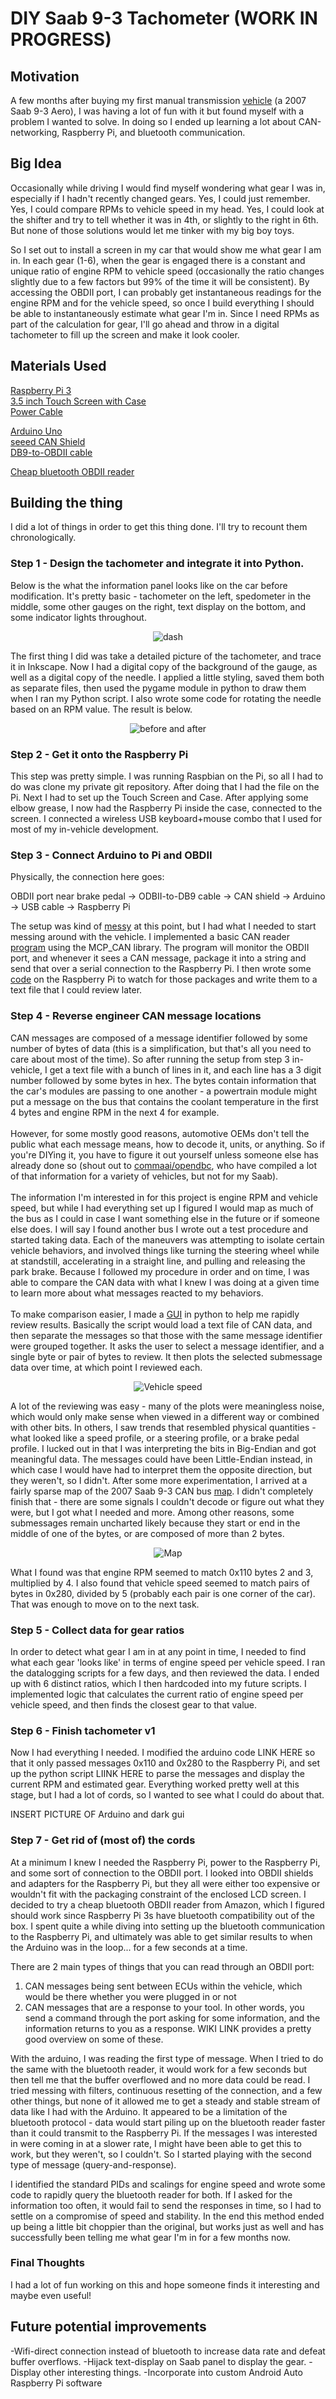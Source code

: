 # DIY Saab 9-3 Tachometer (WORK IN PROGRESS)

## Motivation
A few months after buying my first manual transmission [vehicle](/images/saab_exterior.jpg) (a 2007 Saab 9-3 Aero), I was having a lot of fun with it but found myself with a problem I wanted to solve. In doing so I ended up learning a lot about CAN-networking, Raspberry Pi, and bluetooth communication.

## Big Idea
Occasionally while driving I would find myself wondering what gear I was in, especially if I hadn't recently changed gears. Yes, I could just remember. Yes, I could compare RPMs to vehicle speed in my head. Yes, I could look at the shifter and try to tell whether it was in 4th, or slightly to the right in 6th. But none of those solutions would let me tinker with my big boy toys.

So I set out to install a screen in my car that would show me what gear I am in. In each gear (1-6), when the gear is engaged there is a constant and unique ratio of engine RPM to vehicle speed (occasionally the ratio changes slightly due to a few factors but 99% of the time it will be consistent). By accessing the OBDII port, I can probably get instantaneous readings for the engine RPM and for the vehicle speed, so once I build everything I should be able to instantaneously estimate what gear I'm in. Since I need RPMs as part of the calculation for gear, I'll go ahead and throw in a digital tachometer to fill up the screen and make it look cooler.

## Materials Used
[Raspberry Pi 3](https://www.amazon.com/gp/product/B01MT4EA4D/ref=ppx_yo_dt_b_search_asin_title?ie=UTF8&psc=1)  
[3.5 inch Touch Screen with Case](https://www.amazon.com/gp/product/B07N38B86S/ref=ppx_yo_dt_b_asin_title_o04_s00?ie=UTF8&psc=1)  
[Power Cable](https://www.amazon.com/gp/product/B01N336XEU/ref=ppx_yo_dt_b_search_asin_title?ie=UTF8&psc=1)  
  
[Arduino Uno](https://www.amazon.com/Development-Microcontroller-ATmega328-ATMEGA16U2-Original/dp/B07R1H4BKK/ref=sr_1_6?keywords=arduino+uno&qid=1570579265&s=electronics&sr=1-6)  
[seeed CAN Shield](https://www.amazon.com/gp/product/B076DSQFXH/ref=ppx_yo_dt_b_asin_title_o04_s01?ie=UTF8&psc=1)  
[DB9-to-OBDII cable](https://www.amazon.com/gp/product/B01ETRINYO/ref=ppx_yo_dt_b_asin_title_o04_s01?ie=UTF8&psc=1)  

[Cheap bluetooth OBDII reader](https://www.amazon.com/gp/product/B01BY2CK32/ref=ppx_yo_dt_b_search_asin_title?ie=UTF8&psc=1)

## Building the thing
I did a lot of things in order to get this thing done. I'll try to recount them chronologically.

### Step 1 - Design the tachometer and integrate it into Python.
Below is the what the information panel looks like on the car before modification. It's pretty basic - tachometer on the left, spedometer in the middle, some other gauges on the right, text display on the bottom, and some indicator lights throughout. 

<p align="center"><img src="/images/saab_dash.jpg" alt="dash"></p>

The first thing I did was take a detailed picture of the tachometer, and trace it in Inkscape. Now I had a digital copy of the background of the gauge, as well as a digital copy of the needle. I applied a little styling, saved them both as separate files, then used the pygame module in python to draw them when I ran my Python script. I also wrote some code for rotating the needle based on an RPM value. The result is below.


<p align="center"><img src="/images/tach_compare.png" alt="before and after"></p>

### Step 2 - Get it onto the Raspberry Pi
This step was pretty simple. I was running Raspbian on the Pi, so all I had to do was clone my private git repository. After doing that I had the file on the Pi. Next I had to set up the Touch Screen and Case. After applying some elbow grease, I now had the Raspberry Pi inside the case, connected to the screen. I connected a wireless USB keyboard+mouse combo that I used for most of my in-vehicle development.

### Step 3 - Connect Arduino to Pi and OBDII 
Physically, the connection here goes:

OBDII port near brake pedal -> ODBII-to-DB9 cable -> CAN shield -> Arduino -> USB cable -> Raspberry Pi

The setup was kind of [messy](/videos/messy.gif) at this point, but I had what I needed to start messing around with the vehicle. I implemented a basic CAN reader [program](/code/CAN_reader/can_read.ino) using the MCP_CAN library. The program will monitor the OBDII port, and whenever it sees a CAN message, package it into a string and send that over a serial connection to the Raspberry Pi. I then wrote some [code](/code/CAN_reader/write_arduino_data_to_file.py) on the Raspberry Pi to watch for those packages and write them to a text file that I could review later.

### Step 4 - Reverse engineer CAN message locations
CAN messages are composed of a message identifier followed by some number of bytes of data (this is a simplification, but that's all you need to care about most of the time). So after running the setup from step 3 in-vehicle, I get a text file with a bunch of lines in it, and each line has a 3 digit number followed by some bytes in hex. The bytes contain information that the car's modules are passing to one another - a powertrain module might put a message on the bus that contains the coolant temperature in the first 4 bytes and engine RPM in the next 4 for example.
\
\
However, for some mostly good reasons, automotive OEMs don't tell the public what each message means, how to decode it, units, or anything. So if you're DIYing it, you have to figure it out yourself unless someone else has already done so (shout out to [commaai/opendbc](https://github.com/commaai/opendbc), who have compiled a lot of that information for a variety of vehicles, but not for my Saab). 
\
\
The information I'm interested in for this project is engine RPM and vehicle speed, but while I had everything set up I figured I would map as much of the bus as I could in case I want something else in the future or if someone else does. I will say I found another bus I wrote out a test procedure and started taking data. Each of the maneuvers was attempting to isolate certain vehicle behaviors, and involved things like turning the steering wheel while at standstill, accelerating in a straight line, and pulling and releasing the park brake. Because I followed my procedure in order and on time, I was able to compare the CAN data with what I knew I was doing at a given time to learn more about what messages reacted to my behaviors.
\
\
To make comparison easier, I made a [GUI](/code/Reverse_Engineering/reverse_engineering.py) in python to help me rapidly review results. Basically the script would load a text file of CAN data, and then separate the messages so that those with the same message identifier were grouped together. It asks the user to select a message identifier, and a single byte or pair of bytes to review. It then plots the selected submessage data over time, at which point I reviewed each.




<p align="center"><img src="/images/gui2.png" alt="Vehicle speed"></p>



A lot of the reviewing was easy - many of the plots were meaningless noise, which would only make sense when viewed in a different way or combined with other bits. In others, I saw trends that resembled physical quantities - what looked like a speed profile, or a steering profile, or a brake pedal profile. I lucked out in that I was interpreting the bits in Big-Endian and got meaningful data. The messages could have been Little-Endian instead, in which case I would have had to interpret them the opposite direction, but they weren't, so I didn't. After some more experimentation, I arrived at a fairly sparse map of the 2007 Saab 9-3 CAN bus [map](/CAN_map/2007_Saab_93_CAN_map.xlsx). I didn't completely finish that - there are some signals I couldn't decode or figure out what they were, but I got what I needed and more. Among other reasons, some submessages remain uncharted likely because they start or end in the middle of one of the bytes, or are composed of more than 2 bytes. 


<p align="center"><img src="/images/canmap.png" alt="Map"></p>


What I found was that engine RPM seemed to match 0x110 bytes 2 and 3, multiplied by 4. I also found that vehicle speed seemed to match pairs of bytes in 0x280, divided by 5 (probably each pair is one corner of the car). That was enough to move on to the next task.

### Step 5 - Collect data for gear ratios

In order to detect what gear I am in at any point in time, I needed to find what each gear 'looks like' in terms of engine speed per vehicle speed. I ran the datalogging scripts for a few days, and then reviewed the data. I ended up with 6 distinct ratios, which I then hardcoded into my future scripts. I implemented logic that calculates the current ratio of engine speed per vehicle speed, and then finds the closest gear to that value.

### Step 6 - Finish tachometer v1

Now I had everything I needed. I modified the arduino code LINK HERE so that it only passed messages 0x110 and 0x280 to the Raspberry Pi, and set up the python script LIINK HERE to parse the messages and display the current RPM and estimated gear. Everything worked pretty well at this stage, but I had a lot of cords, so I wanted to see what I could do about that.

INSERT PICTURE OF Arduino and dark gui

### Step 7 - Get rid of (most of) the cords

At a minimum I knew I needed the Raspberry Pi, power to the Raspberry Pi, and some sort of connection to the OBDII port. I looked into OBDII shields and adapters for the Raspberry Pi, but they all were either too expensive or wouldn't fit with the packaging constraint of the enclosed LCD screen. I decided to try a cheap bluetooth OBDII reader from Amazon, which I figured should work since Raspberry Pi 3s have bluetooth compatibility out of the box. I spent quite a while diving into setting up the bluetooth communication to the Raspberry Pi, and ultimately was able to get similar results to when the Arduino was in the loop... for a few seconds at a time. 

There are 2 main types of things that you can read through an OBDII port:
1) CAN messages being sent between ECUs within the vehicle, which would be there whether you were plugged in or not
2) CAN messages that are a response to your tool. In other words, you send a command through the port asking for some information, and the information returns to you as a response. WIKI LINK provides a pretty good overview on some of these.

With the arduino, I was reading the first type of message. When I tried to do the same with the bluetooth reader, it would work for a few seconds but then tell me that the buffer overflowed and no more data could be read. I tried messing with filters, continuous resetting of the connection, and a few other things, but none of it allowed me to get a steady and stable stream of data like I had with the Arduino. It appeared to be a limitation of the bluetooth protocol - data would start piling up on the bluetooth reader faster than it could transmit to the Raspberry Pi. If the messages I was interested in were coming in at a slower rate, I might have been able to get this to work, but they weren't, so I couldn't. So I started playing with the second type of message (query-and-response).

I identified the standard PIDs and scalings for engine speed and wrote some code to rapidly query the bluetooth reader for both. If I asked for the information too often, it would fail to send the responses in time, so I had to settle on a compromise of speed and stability. In the end this method ended up being a little bit choppier than the original, but works just as well and has successfully been telling me what gear I'm in for a few months now.

### Final Thoughts

I had a lot of fun working on this and hope someone finds it interesting and maybe even useful!

## Future potential improvements
-Wifi-direct connection instead of bluetooth to increase data rate and defeat buffer overflows.
-Hijack text-display on Saab panel to display the gear.
-Display other interesting things.
-Incorporate into custom Android Auto Raspberry Pi software
